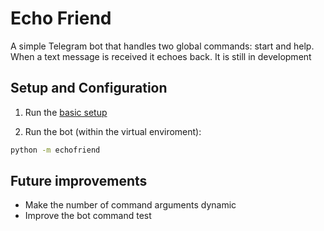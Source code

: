 # Echo Friend

A simple Telegram bot that handles two global commands:
start and help. When a text message is received it echoes back. It is still
in development

## Setup and Configuration

1. Run the [basic setup](https://github.com/sanzceb/telegram-bots?tab=readme-ov-file#installation)

2. Run the bot (within the virtual enviroment):

```bash
python -m echofriend
```

## Future improvements

- Make the number of command arguments dynamic
- Improve the bot command test
